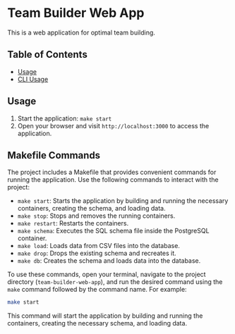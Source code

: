 # Team Builder Web App

This is a web application for optimal team building.

## Table of Contents
- [Usage](#usage)
- [CLI Usage](#cli-usage)

## Usage


1. Start the application: `make start`
2. Open your browser and visit `http://localhost:3000` to access the application.

## Makefile Commands

The project includes a Makefile that provides convenient commands for running the application. Use the following commands to interact with the project:

- `make start`: Starts the application by building and running the necessary containers, creating the schema, and loading data.
- `make stop`: Stops and removes the running containers.
- `make restart`: Restarts the containers.
- `make schema`: Executes the SQL schema file inside the PostgreSQL container.
- `make load`: Loads data from CSV files into the database.
- `make drop`: Drops the existing schema and recreates it.
- `make db`: Creates the schema and loads data into the database.

To use these commands, open your terminal, navigate to the project directory (`team-builder-web-app`), and run the desired command using the `make` command followed by the command name. For example:

```bash
make start
```
This command will start the application by building and running the containers, creating the necessary schema, and loading data.